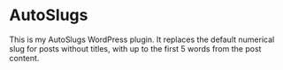 # AutoSlugs
This is my AutoSlugs WordPress plugin. It replaces the default numerical slug for posts without titles, with up to the first 5 words from the post content.
